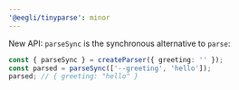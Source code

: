 ```yaml
---
'@eegli/tinyparse': minor
---
```


New API: `parseSync` is the synchronous alternative to `parse`:

```ts
const { parseSync } = createParser({ greeting: '' });
const parsed = parseSync(['--greeting', 'hello']);
parsed; // { greeting: "hello" }
```
